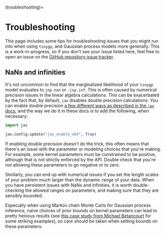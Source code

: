 (troubleshooting)=

# Troubleshooting

This page includes some tips for troubleshooting issues that you might run into
when using `tinygp`, and Gaussian process models more generally. This is a
work-in-progress, so if you don't see your issue listed here, feel free to open
an issue on the [GitHub repository issue
tracker](https://github.com/dfm/tinygp/issues).

## NaNs and infinities

It's not uncommon to find that the marginalized likelihood of your `tinygp`
model evaluates to `jnp.nan` or `-jnp.inf`. This is often caused by numerical
precision issues in the linear algebra calculations. This can be exacerbated by
the fact that, by default, `jax` disables double precision calculations. You can
enable double precision [a few different ways as described in the `jax`
docs](https://jax.readthedocs.io/en/latest/notebooks/Common_Gotchas_in_JAX.html#double-64bit-precision),
and the way we do it in these docs is to add the following, when necessary:

```python
import jax

jax.config.update("jax_enable_x64", True)
```

If enabling double precision doesn't do the trick, this often means that there's
an issue with the parameter or modeling choices that you're making. For example,
some kernel parameters must be constrained to be positive, although that is not
strictly enforced by the API. Double check that you're not allowing these
parameters to go negative or to zero.

Similarly, you can end up with numerical issues if you set the length scales of
your problem much larger than the dynamic range of your data. When you have
persistent issues with NaNs and infinities, it is worth double-checking the
allowed ranges on parameters, and making sure that they are sensibly bounded.

Especially when using Markov chain Monte Carlo for Gaussian process inference,
naive choices of prior bounds on kernel parameters can lead to pretty heinous
results (see [this case study from Michael
Betancourt](https://betanalpha.github.io/assets/case_studies/gaussian_processes.html#32_Exploring_the_Marginal_Likelihood_Function)
for some striking examples), so care should be taken when setting bounds on
these parameters.
